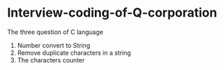 # Interview-coding-of-Q-corporation
The three question of C language
1. Number convert to String
2. Remove duplicate characters in a string
3. The characters counter
